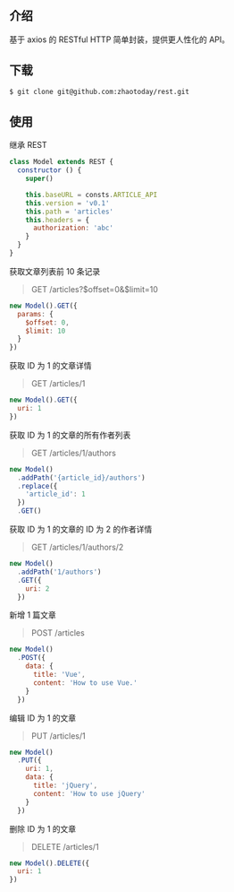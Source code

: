 ## 介绍
基于 axios 的 RESTful HTTP 简单封装，提供更人性化的 API。

## 下载
```bash
$ git clone git@github.com:zhaotoday/rest.git
```

## 使用
继承 REST
```js
class Model extends REST {
  constructor () {
    super()

    this.baseURL = consts.ARTICLE_API
    this.version = 'v0.1'
    this.path = 'articles'
    this.headers = {
      authorization: 'abc'
    }
  }
}
```

获取文章列表前 10 条记录
> GET /articles?$offset=0&$limit=10
```js
new Model().GET({
  params: {
    $offset: 0,
    $limit: 10
  }
})
```

获取 ID 为 1 的文章详情
> GET /articles/1
```js
new Model().GET({
  uri: 1
})
```

获取 ID 为 1 的文章的所有作者列表
> GET /articles/1/authors
```js
new Model()
  .addPath('{article_id}/authors')
  .replace({
    'article_id': 1
  })
  .GET()
```

获取 ID 为 1 的文章的 ID 为 2 的作者详情
> GET /articles/1/authors/2
```js
new Model()
  .addPath('1/authors')
  .GET({
    uri: 2
  })
```

新增 1 篇文章
> POST /articles
```js
new Model()
  .POST({
    data: {
      title: 'Vue',
      content: 'How to use Vue.'
    }
  })
```

编辑 ID 为 1 的文章
> PUT /articles/1
```js
new Model()
  .PUT({
    uri: 1,
    data: {
      title: 'jQuery',
      content: 'How to use jQuery'
    }
  })
```

删除 ID 为 1 的文章
> DELETE /articles/1
```js
new Model().DELETE({
  uri: 1
})
```